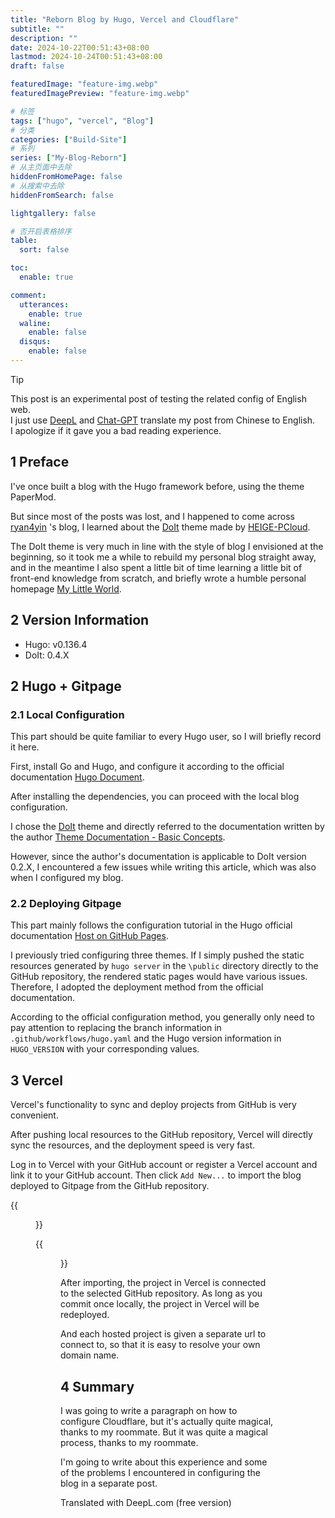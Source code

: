 ```yaml
---
title: "Reborn Blog by Hugo, Vercel and Cloudflare"
subtitle: ""
description: ""
date: 2024-10-22T00:51:43+08:00
lastmod: 2024-10-24T00:51:43+08:00
draft: false

featuredImage: "feature-img.webp"
featuredImagePreview: "feature-img.webp"

# 标签
tags: ["hugo", "vercel", "Blog"]
# 分类
categories: ["Build-Site"]
# 系列
series: ["My-Blog-Reborn"]
# 从主页面中去除
hiddenFromHomePage: false
# 从搜索中去除
hiddenFromSearch: false

lightgallery: false

# 否开启表格排序
table:
  sort: false

toc:
  enable: true

comment:
  utterances:
    enable: true
  waline:
    enable: false
  disqus:
    enable: false
---
```

> [!TIP]
> This post is an experimental post of testing the related config of English web.  
> I just use [DeepL](https://www.deepl.com/) and [Chat-GPT](https://chat.openai.com/) translate my post from Chinese to English.  
> I apologize if it gave you a bad reading experience.

## 1 Preface
I've once built a blog with the Hugo framework before, using the theme PaperMod.

But since most of the posts was lost, and I happened to come across [ryan4yin](https://thiscute.world/) 's blog, I learned about the [DoIt](https://github.com/HEIGE-PCloud/DoIt) theme made by [HEIGE-PCloud](https://pcloud.dev/).

The DoIt theme is very much in line with the style of blog I envisioned at the beginning, so it took me a while to rebuild my personal blog straight away, and in the meantime I also spent a little bit of time learning a little bit of front-end knowledge from scratch, and briefly wrote a humble personal homepage [My Little World](https://www.mulbx.top/).

## 2 Version Information
- Hugo: v0.136.4
- DoIt: 0.4.X

## 2 Hugo + Gitpage
### 2.1 Local Configuration
This part should be quite familiar to every Hugo user, so I will briefly record it here.

First, install Go and Hugo, and configure it according to the official documentation [Hugo Document](https://gohugo.io/documentation/).

After installing the dependencies, you can proceed with the local blog configuration.

I chose the [DoIt](https://github.com/HEIGE-PCloud/DoIt) theme and directly referred to the documentation written by the author [Theme Documentation - Basic Concepts](https://hugodoit.pages.dev/zh-cn/theme-documentation-basics/).

However, since the author's documentation is applicable to DoIt version 0.2.X, I encountered a few issues while writing this article, which was also when I configured my blog.

### 2.2 Deploying Gitpage
This part mainly follows the configuration tutorial in the Hugo official documentation [Host on GitHub Pages](https://gohugo.io/hosting-and-deployment/hosting-on-github/).

I previously tried configuring three themes. If I simply pushed the static resources generated by `hugo server` in the `\public` directory directly to the GitHub repository, the rendered static pages would have various issues. Therefore, I adopted the deployment method from the official documentation.

According to the official configuration method, you generally only need to pay attention to replacing the branch information in `.github/workflows/hugo.yaml` and the Hugo version information in `HUGO_VERSION` with your corresponding values.

## 3 Vercel
Vercel's functionality to sync and deploy projects from GitHub is very convenient.

After pushing local resources to the GitHub repository, Vercel will directly sync the resources, and the deployment speed is very fast.

Log in to Vercel with your GitHub account or register a Vercel account and link it to your GitHub account. Then click `Add New...` to import the blog deployed to Gitpage from the GitHub repository.

{{<figure src="/img/posts/rebuild-my-blog/port-from-vercel.webp" title="Importing the corresponding GitHub project in Vercel" width="90%">}}

{{<figure src="/img/posts/rebuild-my-blog/choose-hugo.webp" title="Choosing the Hugo framework" width="90%">}}

After importing, the project in Vercel is connected to the selected GitHub repository. As long as you commit once locally, the project in Vercel will be redeployed.

And each hosted project is given a separate url to connect to, so that it is easy to resolve your own domain name.

## 4 Summary
I was going to write a paragraph on how to configure Cloudflare, but it's actually quite magical, thanks to my roommate. But it was quite a magical process, thanks to my roommate.

I'm going to write about this experience and some of the problems I encountered in configuring the blog in a separate post.

Translated with DeepL.com (free version)